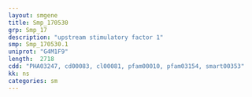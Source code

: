 ```yaml
---
layout: smgene
title: Smp_170530
grp: Smp_17
description: "upstream stimulatory factor 1"
smp: Smp_170530.1
uniprot: "G4M1F9"
length:  2718
cdd: "PHA03247, cd00083, cl00081, pfam00010, pfam03154, smart00353"
kk: ns
categories: sm
---
```

